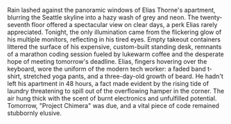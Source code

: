 Rain lashed against the panoramic windows of Elias Thorne's apartment, blurring the Seattle skyline into a hazy wash of grey and neon.  The twenty-seventh floor offered a spectacular view on clear days, a perk Elias rarely appreciated.  Tonight, the only illumination came from the flickering glow of his multiple monitors, reflecting in his tired eyes.  Empty takeout containers littered the surface of his expensive, custom-built standing desk, remnants of a marathon coding session fueled by lukewarm coffee and the desperate hope of meeting tomorrow's deadline.  Elias, fingers hovering over the keyboard, wore the uniform of the modern tech worker: a faded band t-shirt, stretched yoga pants, and a three-day-old growth of beard.  He hadn't left his apartment in 48 hours, a fact made evident by the rising tide of laundry threatening to spill out of the overflowing hamper in the corner. The air hung thick with the scent of burnt electronics and unfulfilled potential.  Tomorrow, "Project Chimera" was due, and a vital piece of code remained stubbornly elusive.
